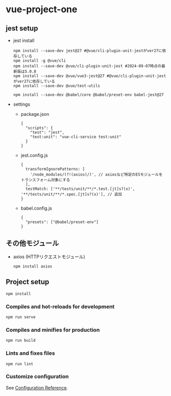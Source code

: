 # vue-project-one

## jest setup
- jest install
  ```
  npm install --save-dev jest@27 #@vue/cli-plugin-unit-jestがver27に依存している
  npm install -g @vue/cli
  npm install --save-dev @vue/cli-plugin-unit-jest #2024-09-07時点の最新版は5.0.8 
  npm install --save-dev @vue/vue3-jest@27 #@vue/cli-plugin-unit-jestがver27に依存している
  npm install --save-dev @vue/test-utils

  npm install --save-dev @babel/core @babel/preset-env babel-jest@27

  ```
- settings
  - package.json
    ```
    {
      "scripts": {
        "test": "jest",
        "test:unit": "vue-cli-service test:unit"
      }
    }
    ```
  - jest.config.js
    ```
    {
      transformIgnorePatterns: [
        '/node_modules/(?!(axios)/)', // axiosなど特定のESモジュールをトランスフォーム対象にする
      ],
      testMatch: ['**/tests/unit/**/*.test.[jt]s?(x)', '**/tests/unit/**/*.spec.[jt]s?(x)'], // 追加
    }
    ```

  - babel.config.js
    ```
    {
      "presets": ["@babel/preset-env"]
    }
    ```

## その他モジュール
- axios (HTTPリクエストモジュール)
  ```
  npm install axios
  ```


## Project setup
```
npm install
```

### Compiles and hot-reloads for development
```
npm run serve
```

### Compiles and minifies for production
```
npm run build
```

### Lints and fixes files
```
npm run lint
```

### Customize configuration
See [Configuration Reference](https://cli.vuejs.org/config/).
